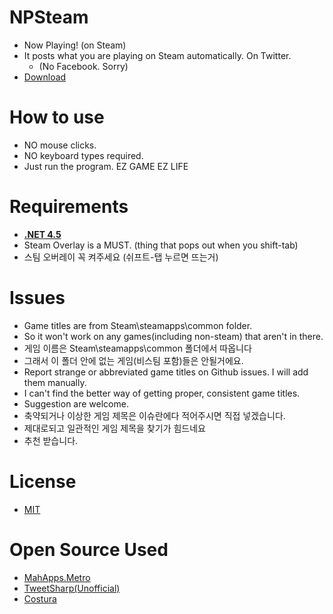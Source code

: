 ﻿# NPSteam
- Now Playing! (on Steam) 
- It posts what you are playing on Steam automatically. On Twitter.
  - (No Facebook. Sorry)
- [Download](https://github.com/neropsys/NPSteam/releases/latest)
 
# How to use
- NO mouse clicks.
- NO keyboard types required.
- Just run the program. EZ GAME EZ LIFE

# Requirements
- [**.NET 4.5**](http://www.microsoft.com/ko-kr/download/details.aspx?id=30653) 
- Steam Overlay is a MUST. (thing that pops out when you shift-tab)
- 스팀 오버레이 꼭 켜주세요 (쉬프트-탭 누르면 뜨는거)


# Issues
- Game titles are from Steam\steamapps\common folder. 
 - So it won't work on any games(including non-steam) that aren't in there. 
- 게임 이름은 Steam\steamapps\common 폴더에서 따옵니다
 - 그래서 이 폴더 안에 없는 게임(비스팀 포함)들은 안될거에요.
- Report strange or abbreviated game titles on Github issues. I will add them manually.
- I can't find the better way of getting proper, consistent game titles.
 - Suggestion are welcome.
- 축약되거나 이상한 게임 제목은 이슈란에다 적어주시면 직접 넣겠습니다.
- 제대로되고 일관적인 게임 제목을 찾기가 힘드네요
 - 추천 받습니다.

# License
- [MIT](LICENSE.txt)

# Open Source Used
- [MahApps.Metro](http://mahapps.com/)
- [TweetSharp(Unofficial)](https://www.nuget.org/packages/TweetSharp-Unofficial/)
- [Costura](https://github.com/Fody/Costura)
